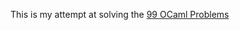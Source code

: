 This is my attempt at solving the [99 OCaml Problems](https://v2.ocaml.org/learn/tutorials/99problems.html)